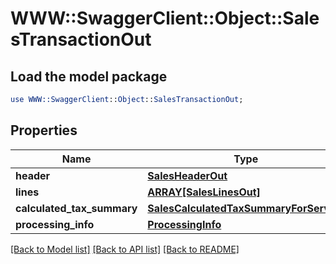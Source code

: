 # WWW::SwaggerClient::Object::SalesTransactionOut

## Load the model package
```perl
use WWW::SwaggerClient::Object::SalesTransactionOut;
```

## Properties
Name | Type | Description | Notes
------------ | ------------- | ------------- | -------------
**header** | [**SalesHeaderOut**](SalesHeaderOut.md) |  | 
**lines** | [**ARRAY[SalesLinesOut]**](SalesLinesOut.md) |  | 
**calculated_tax_summary** | [**SalesCalculatedTaxSummaryForService**](SalesCalculatedTaxSummaryForService.md) |  | 
**processing_info** | [**ProcessingInfo**](ProcessingInfo.md) |  | 

[[Back to Model list]](../README.md#documentation-for-models) [[Back to API list]](../README.md#documentation-for-api-endpoints) [[Back to README]](../README.md)


